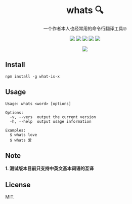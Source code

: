 # <center>whats 🔍</center>
<center>一个作者本人也经常用的命令行翻译工具🤓</center>

<center>

![](https://img.shields.io/node/v/what-is-x)
![](https://img.shields.io/npm/v/what-is-x?color=blue)
![](https://img.shields.io/npm/dt/what-is-x)
![](https://img.shields.io/librariesio/github/styx11/whats)
![](https://img.shields.io/github/license/styx11/whats)

</center>

<center>

![](https://s2.ax1x.com/2019/09/24/uESGB6.png)

</center>

## Install

```
npm install -g what-is-x
```

## Usage

```
Usage: whats <word> [options]

Options:
  -v, --vers  output the current version
  -h, --help  output usage information

Examples:
  $ whats love
  $ whats 爱
```

## Note

**1. 测试版本目前只支持中英文基本词语的互译**

## License
MIT.